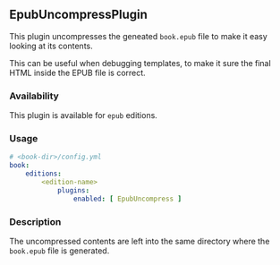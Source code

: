 ## EpubUncompressPlugin

This plugin uncompresses the geneated `book.epub` file to make it easy looking 
at its contents.

This can be useful when debugging templates, to make it sure the final HTML 
inside the EPUB file is correct.  

### Availability

This plugin is available for `epub` editions.

### Usage

~~~.yaml
# <book-dir>/config.yml 
book:
    editions:
        <edition-name>
            plugins:
                enabled: [ EpubUncompress ]
~~~ 

### Description

The uncompressed contents are left into the same directory where the `book.epub` 
file is generated.
